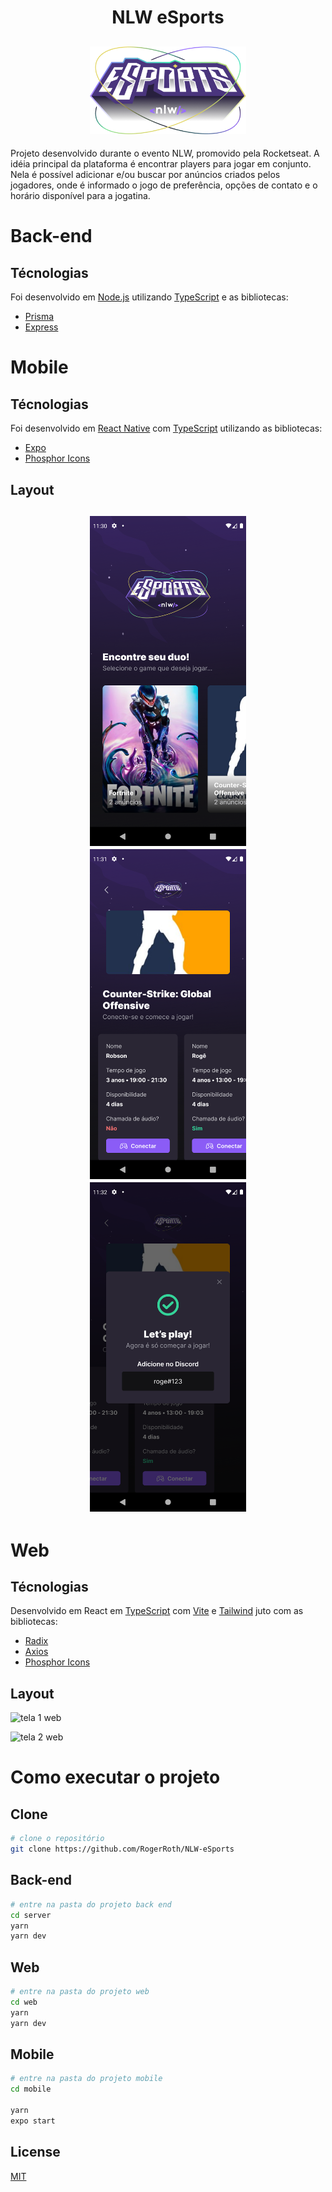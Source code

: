 <h1 align="center">
NLW eSports
</h1>

<h2 align="center">
    <img alt="eSports" title="#eSports" src="/mobile/src/assets/logo-nlw-esports@2x.png" width="250px" />
</h2>

Projeto desenvolvido durante o evento NLW, promovido pela Rocketseat. A idéia principal da plataforma é encontrar players para jogar em conjunto. Nela é possível adicionar e/ou buscar por anúncios criados pelos jogadores, onde é informado o jogo de preferência, opções de contato e o horário disponível para a jogatina.



# Back-end

## Técnologias

Foi desenvolvido em [Node.js](https://nodejs.org/en/) utilizando [TypeScript](https://www.typescriptlang.org/) e as bibliotecas:
- [Prisma](https://www.prisma.io/)
- [Express](https://expressjs.com/pt-br/)

# Mobile

## Técnologias

Foi desenvolvido em [React Native](https://reactnative.dev/) com [TypeScript](https://www.typescriptlang.org/) utilizando as bibliotecas:
- [Expo](https://expo.dev/)
- [Phosphor Icons](https://phosphoricons.com/)

## Layout
<h2 align="center">
    <img alt="mobile_0" title="#mobile_0" src="/images/mobile_0.png" width="250px" />
    <img alt="mobile_1" title="#mobile_1" src="/images/mobile_1.png" width="250px" />
    <img alt="mobile_2" title="#mobile_2" src="/images/mobile_2.png" width="250px" />
</h2>

# Web

## Técnologias

Desenvolvido em React em [TypeScript](https://www.typescriptlang.org/) com [Vite](https://vitejs.dev/) e [Tailwind](https://tailwindcss.com/) juto com as bibliotecas:
- [Radix](https://www.radix-ui.com/)
- [Axios](https://axios-http.com/ptbr/docs/intro)
- [Phosphor Icons](https://phosphoricons.com/)

## Layout
![tela 1 web](https://github.com/RogerRoth/nlw-eSports/images/web_0.png)

![tela  2 web](https://github.com/RogerRoth/nlw-eSports/images/web_1.png)



# Como executar o projeto

## Clone

```bash
# clone o repositório
git clone https://github.com/RogerRoth/NLW-eSports
```

## Back-end

```bash
# entre na pasta do projeto back end
cd server
yarn
yarn dev
```

## Web

```bash
# entre na pasta do projeto web
cd web
yarn
yarn dev
```

## Mobile

```bash
# entre na pasta do projeto mobile
cd mobile

yarn
expo start
```

## License

[MIT](LICENSE.md)